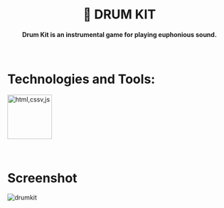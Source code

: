  
<h1 align="center">🥁 DRUM KIT</h1>

<h4 align = "center">Drum Kit is an instrumental game for playing euphonious sound.</h4>

<br/>
  
# Technologies and Tools:

<a href="https://www.w3.org/html/" target="_blank" rel="noreferrer"> <img src="https://user-images.githubusercontent.com/78539161/182155516-c1af5181-5f9e-45e4-87d9-0add099bd78d.png" alt="html,cssv,js"  height="100"/> </a>


<br/>

# Screenshot

![drumkit](https://user-images.githubusercontent.com/78539161/179214069-824e0428-3a2f-4d80-b578-cab24b16b515.png)


